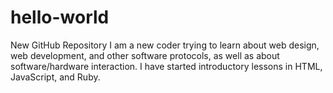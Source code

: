 # hello-world
New GitHub Repository
I am a new coder trying to learn about web design, web development, and other software protocols, as well as about software/hardware interaction.  I have started introductory lessons in HTML, JavaScript, and Ruby.
